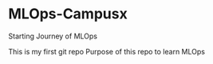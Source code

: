 # MLOps-Campusx
Starting Journey of MLOps 

This is my first git repo 
Purpose of this repo to learn MLOps
